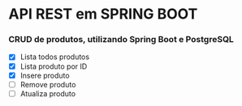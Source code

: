 # API REST em SPRING BOOT
### CRUD de produtos, utilizando Spring Boot e PostgreSQL
- [x] Lista todos produtos
- [x] Lista produto por ID
- [x] Insere produto
- [ ] Remove produto
- [ ] Atualiza produto
